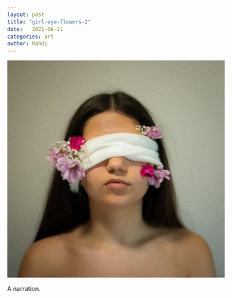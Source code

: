 ```yaml
---
layout: post
title: "girl-eye-flowers-2"
date:   2021-08-21
categories: art
author: Mahdi
---
```


![girl-eye-flowers-2](/img/arts/girl-eye-flowers-2.jpg)

<span class='image-details'>
A narration.
</span>
